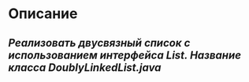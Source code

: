 # Описание

## _Реализовать двусвязный список с использованием интерфейса List. Название класса DoublyLinkedList.java_
